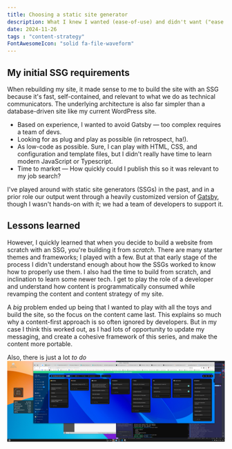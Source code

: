 ```yaml
---
title: Choosing a static site generator
description: What I knew I wanted (ease-of-use) and didn't want ("ease of use") out of static site generators (SSGs).
date: 2024-11-26
tags : "content-strategy"
FontAwesomeIcon: "solid fa-file-waveform"
---
```


## My initial SSG requirements


When rebuilding my site, it made sense to me to build the site with an SSG because it's fast, self-contained, and relevant to what we do as technical communicators. The underlying architecture is also far simpler than a database-driven site like my current WordPress site.

- Based on experience, I wanted to avoid Gatsby &mdash; too complex requires a team of devs.
- Looking for as plug and play as possible (in retrospect, ha!).
- As low-code as possible. Sure, I can play with HTML, CSS, and configuration and template files, but I didn't really have time to learn modern JavaScript or Typescript.
- Time to market &mdash; How quickly could I publish this so it was relevant to my job search?

I've played around with static site generators (SSGs) in the past, and in a prior role our output went through a heavily customized version of [Gatsby](https://gatsby.js), though I wasn't hands-on with it; we had a team of developers to support it.

## Lessons learned

However, I quickly learned that when you decide to build a website from scratch with an SSG, you're building it from *scratch*. There are many starter themes and frameworks; I played with a few. But at that early stage of the process I didn't understand enough about how the SSGs worked to know how to properly use them. I also had the time to build from scratch, and inclination to learn some newer tech. I get to play the role of a developer and understand how content is programmatically consumed while revamping the content and content strategy of my site.

A *big* problem ended up being that I wanted to play with all the toys and build the site, so the focus on the content came last. This explains so much why a content-first approach is so often ignored by developers. But in my case I think this worked out, as I had lots of opportunity to update my messaging, and create a cohesive framework of this series, and make the content more portable.

Also, there is just a lot *to do*
![Kanban board showing to-do list for site](/assets/images/any-do-kanban-board.png)
